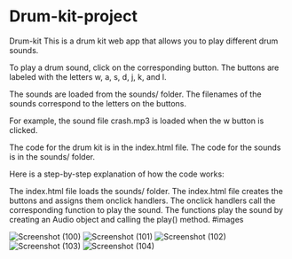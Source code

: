 # Drum-kit-project
Drum-kit
This is a drum kit web app that allows you to play different drum sounds.

To play a drum sound, click on the corresponding button. The buttons are labeled with the letters w, a, s, d, j, k, and l.

The sounds are loaded from the sounds/ folder. The filenames of the sounds correspond to the letters on the buttons.

For example, the sound file crash.mp3 is loaded when the w button is clicked.

The code for the drum kit is in the index.html file. The code for the sounds is in the sounds/ folder.


Here is a step-by-step explanation of how the code works:

The index.html file loads the sounds/ folder.
The index.html file creates the buttons and assigns them onclick handlers.
The onclick handlers call the corresponding function to play the sound.
The functions play the sound by creating an Audio object and calling the play() method.
#images

![Screenshot (100)](https://github.com/kumar19999uday/Drum-kit-project/assets/109509729/dfe5027d-1116-49a6-9416-cc91ff1a1fd7)
![Screenshot (101)](https://github.com/kumar19999uday/Drum-kit-project/assets/109509729/5b8850b2-c660-47f7-ab77-b9351f84889a)
![Screenshot (102)](https://github.com/kumar19999uday/Drum-kit-project/assets/109509729/b0ca1553-6dd8-4964-bfab-9b9c5fab2422)
![Screenshot (103)](https://github.com/kumar19999uday/Drum-kit-project/assets/109509729/6b6e9375-1c9a-47ff-87d5-78d5b60aabaa)
![Screenshot (104)](https://github.com/kumar19999uday/Drum-kit-project/assets/109509729/e8dd263f-ae4c-4bfd-a26d-56beb7b3ec81)
